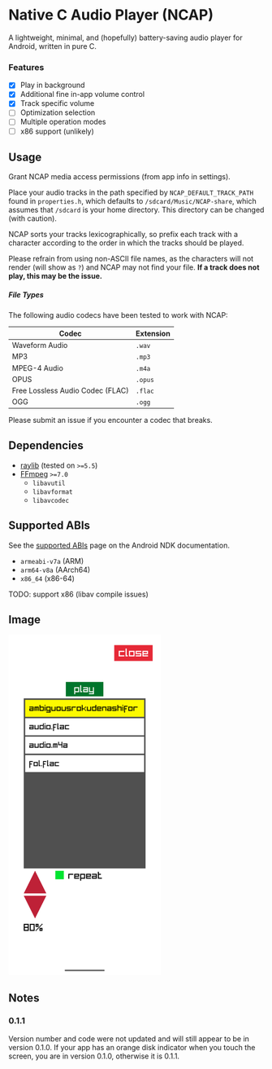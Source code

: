 # Native C Audio Player (NCAP)

A lightweight, minimal, and (hopefully) battery-saving audio player for Android, written in pure C.

### Features

- [x] Play in background
- [x] Additional fine in-app volume control
- [x] Track specific volume
- [ ] Optimization selection
- [ ] Multiple operation modes
- [ ] x86 support (unlikely)

## Usage

Grant NCAP media access permissions (from app info in settings).

Place your audio tracks in the path specified by `NCAP_DEFAULT_TRACK_PATH` found in `properties.h`,
which defaults to `/sdcard/Music/NCAP-share`, which assumes that `/sdcard` is your home directory.
This directory can be changed (with caution).

NCAP sorts your tracks lexicographically, so prefix each track with a character according to the order in which the tracks should be played.

Please refrain from using non-ASCII file names, as the characters will not render (will show as `?`)
and NCAP may not find your file. **If a track does not play, this may be the issue.**

##### File Types

The following audio codecs have been tested to work with NCAP:

| Codec                            | Extension |
| -------------------------------- | --------- |
| Waveform Audio                   | `.wav`    |
| MP3                              | `.mp3`    |
| MPEG-4 Audio                     | `.m4a`    |
| OPUS                             | `.opus`   |
| Free Lossless Audio Codec (FLAC) | `.flac`   |
| OGG                              | `.ogg`    |

Please submit an issue if you encounter a codec that breaks.

## Dependencies

- [raylib](https://github.com/raysan5/raylib) (tested on `>=5.5`)
- [FFmpeg](https://github.com/FFmpeg/FFmpeg) `>=7.0`
    - `libavutil`
    - `libavformat`
    - `libavcodec`

## Supported ABIs

See the [supported ABIs](https://developer.android.com/ndk/guides/abis#sa) page on the Android NDK documentation.

- `armeabi-v7a` (ARM)
- `arm64-v8a` (AArch64)
- `x86_64` (x86-64)

TODO: support x86 (libav compile issues)

## Image

<img src="./app.png" width="300" alt="app screenshot" />

## Notes

### 0.1.1

Version number and code were not updated and will still appear to be in version 0.1.0.
If your app has an orange disk indicator when you touch the screen, you are in version 0.1.0,
otherwise it is 0.1.1.
